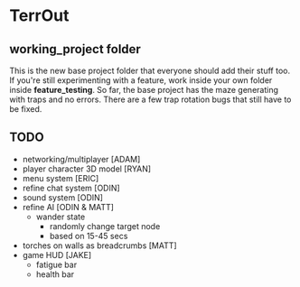 # TerrOut

## working_project folder

This is the new base project folder that everyone should add their stuff too. If you're still experimenting with a feature, work inside your own folder inside **feature_testing**. So far, the base project has the maze generating with traps and no errors. There are a few trap rotation bugs that still have to be fixed.


## TODO

- networking/multiplayer [ADAM]
- player character 3D model [RYAN]
- menu system [ERIC]
- refine chat system [ODIN]
- sound system [ODIN]
- refine AI [ODIN & MATT]
    - wander state
        - randomly change target node
        - based on 15-45 secs
- torches on walls as breadcrumbs [MATT]
- game HUD [JAKE]
    - fatigue bar
    - health bar


